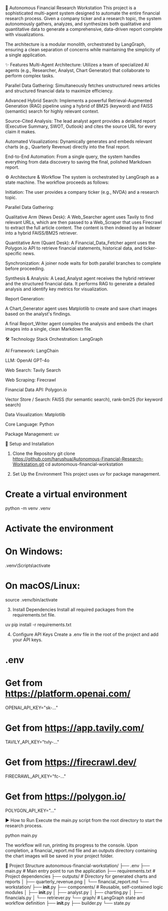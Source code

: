 🤖 Autonomous Financial Research Workstation
This project is a sophisticated multi-agent system designed to automate the entire financial research process. Given a company ticker and a research topic, the system autonomously gathers, analyzes, and synthesizes both qualitative and quantitative data to generate a comprehensive, data-driven report complete with visualizations.

The architecture is a modular monolith, orchestrated by LangGraph, ensuring a clean separation of concerns while maintaining the simplicity of a single application.

✨ Features
Multi-Agent Architecture: Utilizes a team of specialized AI agents (e.g., Researcher, Analyst, Chart Generator) that collaborate to perform complex tasks.

Parallel Data Gathering: Simultaneously fetches unstructured news articles and structured financial data to maximize efficiency.

Advanced Hybrid Search: Implements a powerful Retrieval-Augmented Generation (RAG) pipeline using a hybrid of BM25 (keyword) and FAISS (semantic) search for highly relevant context.

Source-Cited Analysis: The lead analyst agent provides a detailed report (Executive Summary, SWOT, Outlook) and cites the source URL for every claim it makes.

Automated Visualizations: Dynamically generates and embeds relevant charts (e.g., Quarterly Revenue) directly into the final report.

End-to-End Automation: From a single query, the system handles everything from data discovery to saving the final, polished Markdown report.

⚙️ Architecture & Workflow
The system is orchestrated by LangGraph as a state machine. The workflow proceeds as follows:

Initiation: The user provides a company ticker (e.g., NVDA) and a research topic.

Parallel Data Gathering:

Qualitative Arm (News Desk): A Web_Searcher agent uses Tavily to find relevant URLs, which are then passed to a Web_Scraper that uses Firecrawl to extract the full article content. The content is then indexed by an Indexer into a hybrid FAISS/BM25 retriever.

Quantitative Arm (Quant Desk): A Financial_Data_Fetcher agent uses the Polygon.io API to retrieve financial statements, historical data, and ticker-specific news.

Synchronization: A joiner node waits for both parallel branches to complete before proceeding.

Synthesis & Analysis: A Lead_Analyst agent receives the hybrid retriever and the structured financial data. It performs RAG to generate a detailed analysis and identify key metrics for visualization.

Report Generation:

A Chart_Generator agent uses Matplotlib to create and save chart images based on the analyst's findings.

A final Report_Writer agent compiles the analysis and embeds the chart images into a single, clean Markdown file.

🛠️ Technology Stack
Orchestration: LangGraph

AI Framework: LangChain

LLM: OpenAI GPT-4o

Web Search: Tavily Search

Web Scraping: Firecrawl

Financial Data API: Polygon.io

Vector Store / Search: FAISS (for semantic search), rank-bm25 (for keyword search)

Data Visualization: Matplotlib

Core Language: Python

Package Management: uv

🚀 Setup and Installation
1. Clone the Repository
git clone https://github.com/harushua/Autonomous-Financial-Research-Workstation.git
cd autonomous-financial-workstation

2. Set Up the Environment
This project uses uv for package management.

# Create a virtual environment
python -m venv .venv

# Activate the environment
# On Windows:
.venv\Scripts\activate
# On macOS/Linux:
source .venv/bin/activate

3. Install Dependencies
Install all required packages from the requirements.txt file.

uv pip install -r requirements.txt

4. Configure API Keys
Create a .env file in the root of the project and add your API keys.

# .env

# Get from https://platform.openai.com/
OPENAI_API_KEY="sk-..."

# Get from https://app.tavily.com/
TAVILY_API_KEY="tvly-..."

# Get from https://firecrawl.dev/
FIRECRAWL_API_KEY="fc-..."

# Get from https://polygon.io/
POLYGON_API_KEY="..."

▶️ How to Run
Execute the main.py script from the root directory to start the research process.

python main.py

The workflow will run, printing its progress to the console. Upon completion, a financial_report.md file and an outputs directory containing the chart images will be saved in your project folder.

📂 Project Structure
autonomous-financial-workstation/
├── .env
├── main.py                 # Main entry point to run the application
├── requirements.txt        # Project dependencies
├── outputs/                # Directory for generated charts and reports
│   ├── quarterly_revenue.png
│   └── financial_report.md
└── workstation/
    ├── __init__.py
    ├── components/         # Reusable, self-contained logic modules
    │   ├── __init__.py
    │   ├── analyst.py
    │   ├── charting.py
    │   ├── financials.py
    │   └── retriever.py
    └── graph/              # LangGraph state and workflow definition
        ├── __init__.py
        ├── builder.py
        └── state.py
